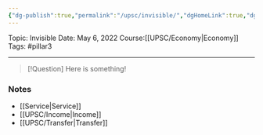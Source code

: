 ```yaml
---
{"dg-publish":true,"permalink":"/upsc/invisible/","dgHomeLink":true,"dgPassFrontmatter":false}
---
```


Topic: Invisible
Date: May 6, 2022
Course:[[UPSC/Economy|Economy]]
Tags: #pillar3 

---

> [!Question]
> Here is something! 


### Notes
-  [[Service|Service]]
-  [[UPSC/Income|Income]]
- [[UPSC/Transfer|Transfer]]



